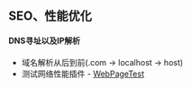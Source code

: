 ## SEO、性能优化

#### DNS寻址以及IP解析
* 域名解析从后到前(.com -> localhost -> host)
* 测试网络性能插件 - [WebPageTest](www.webpagetest.org)